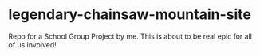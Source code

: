 # legendary-chainsaw-mountain-site
Repo for a School Group Project by me. This is about to be real epic for all of us involved!

